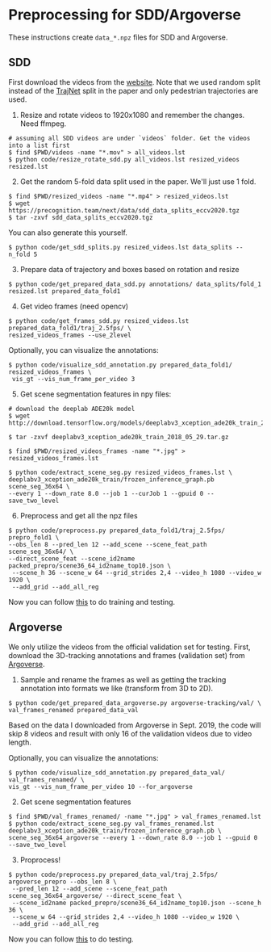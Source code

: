 # Preprocessing for SDD/Argoverse

These instructions create `data_*.npz` files for SDD and Argoverse.

## SDD

First download the videos from the [website](https://cvgl.stanford.edu/projects/uav_data/). Note that we used random split instead of the [TrajNet](http://trajnet.stanford.edu/) split in the paper and only pedestrian trajectories are used.

1. Resize and rotate videos to 1920x1080 and remember the changes. Need ffmpeg.
```
# assuming all SDD videos are under `videos` folder. Get the videos into a list first
$ find $PWD/videos -name "*.mov" > all_videos.lst
$ python code/resize_rotate_sdd.py all_videos.lst resized_videos resized.lst
```

2. Get the random 5-fold data split used in the paper. We'll just use 1 fold.
```
$ find $PWD/resized_videos -name "*.mp4" > resized_videos.lst
$ wget https://precognition.team/next/data/sdd_data_splits_eccv2020.tgz
$ tar -zxvf sdd_data_splits_eccv2020.tgz
```

You can also generate this yourself.
```
$ python code/get_sdd_splits.py resized_videos.lst data_splits --n_fold 5
```

3. Prepare data of trajectory and boxes based on rotation and resize
```
$ python code/get_prepared_data_sdd.py annotations/ data_splits/fold_1 resized.lst prepared_data_fold1
```

4. Get video frames (need opencv)
```
$ python code/get_frames_sdd.py resized_videos.lst prepared_data_fold1/traj_2.5fps/ \
resized_videos_frames --use_2level
```

Optionally, you can visualize the annotations:
```
$ python code/visualize_sdd_annotation.py prepared_data_fold1/ resized_videos_frames \
 vis_gt --vis_num_frame_per_video 3
```

5. Get scene segmentation features in npy files:
```
# download the deeplab ADE20k model
$ wget http://download.tensorflow.org/models/deeplabv3_xception_ade20k_train_2018_05_29.tar.gz

$ tar -zxvf deeplabv3_xception_ade20k_train_2018_05_29.tar.gz

$ find $PWD/resized_videos_frames -name "*.jpg" > resized_videos_frames.lst

$ python code/extract_scene_seg.py resized_videos_frames.lst \
deeplabv3_xception_ade20k_train/frozen_inference_graph.pb scene_seg_36x64 \
--every 1 --down_rate 8.0 --job 1 --curJob 1 --gpuid 0 --save_two_level
```

6. Preprocess and get all the npz files
```
$ python code/preprocess.py prepared_data_fold1/traj_2.5fps/ prepro_fold1 \
--obs_len 8 --pred_len 12 --add_scene --scene_feat_path scene_seg_36x64/ \
--direct_scene_feat --scene_id2name packed_prepro/scene36_64_id2name_top10.json \
 --scene_h 36 --scene_w 64 --grid_strides 2,4 --video_h 1080 --video_w 1920 \
 --add_grid --add_all_reg
```

Now you can follow [this](TRAINING.md#sdd) to do training and testing.

## Argoverse

We only utilize the videos from the official validation set for testing. First, download the 3D-tracking annotations and frames (validation set) from [Argoverse](https://s3.amazonaws.com/argoai-argoverse/tracking_val_v1.1.tar.gz).


1. Sample and rename the frames as well as getting the tracking annotation into formats we like (transform from 3D to 2D).
```
$ python code/get_prepared_data_argoverse.py argoverse-tracking/val/ \
val_frames_renamed prepared_data_val
```
Based on the data I downloaded from Argoverse in Sept. 2019, the code will skip 8 videos and result with only 16 of the validation videos due to video length.

Optionally, you can visualize the annotations:
```
$ python code/visualize_sdd_annotation.py prepared_data_val/ val_frames_renamed/ \
vis_gt --vis_num_frame_per_video 10 --for_argoverse
```

2. Get scene segmentation features
```
$ find $PWD/val_frames_renamed/ -name "*.jpg" > val_frames_renamed.lst
$ python code/extract_scene_seg.py val_frames_renamed.lst deeplabv3_xception_ade20k_train/frozen_inference_graph.pb \
scene_seg_36x64_argoverse --every 1 --down_rate 8.0 --job 1 --gpuid 0 --save_two_level
```

3. Proprocess!
```
$ python code/preprocess.py prepared_data_val/traj_2.5fps/ argoverse_prepro --obs_len 8 \
 --pred_len 12 --add_scene --scene_feat_path scene_seg_36x64_argoverse/ --direct_scene_feat \
 --scene_id2name packed_prepro/scene36_64_id2name_top10.json --scene_h 36 \
 --scene_w 64 --grid_strides 2,4 --video_h 1080 --video_w 1920 \
 --add_grid --add_all_reg
```

Now you can follow [this](TESTING.md) to do testing.
